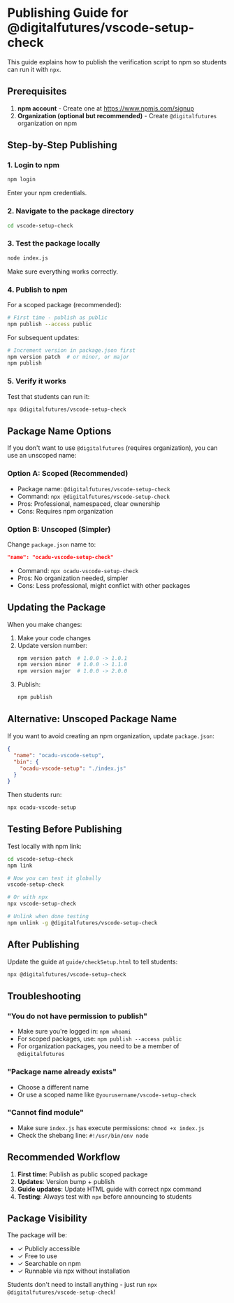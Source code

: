 # Publishing Guide for @digitalfutures/vscode-setup-check

This guide explains how to publish the verification script to npm so students can run it with `npx`.

## Prerequisites

1. **npm account** - Create one at https://www.npmjs.com/signup
2. **Organization (optional but recommended)** - Create `@digitalfutures` organization on npm

## Step-by-Step Publishing

### 1. Login to npm

```bash
npm login
```

Enter your npm credentials.

### 2. Navigate to the package directory

```bash
cd vscode-setup-check
```

### 3. Test the package locally

```bash
node index.js
```

Make sure everything works correctly.

### 4. Publish to npm

For a scoped package (recommended):

```bash
# First time - publish as public
npm publish --access public
```

For subsequent updates:

```bash
# Increment version in package.json first
npm version patch  # or minor, or major
npm publish
```

### 5. Verify it works

Test that students can run it:

```bash
npx @digitalfutures/vscode-setup-check
```

## Package Name Options

If you don't want to use `@digitalfutures` (requires organization), you can use an unscoped name:

### Option A: Scoped (Recommended)
- Package name: `@digitalfutures/vscode-setup-check`
- Command: `npx @digitalfutures/vscode-setup-check`
- Pros: Professional, namespaced, clear ownership
- Cons: Requires npm organization

### Option B: Unscoped (Simpler)
Change `package.json` name to:
```json
"name": "ocadu-vscode-setup-check"
```
- Command: `npx ocadu-vscode-setup-check`
- Pros: No organization needed, simpler
- Cons: Less professional, might conflict with other packages

## Updating the Package

When you make changes:

1. Make your code changes
2. Update version number:
   ```bash
   npm version patch  # 1.0.0 -> 1.0.1
   npm version minor  # 1.0.0 -> 1.1.0
   npm version major  # 1.0.0 -> 2.0.0
   ```
3. Publish:
   ```bash
   npm publish
   ```

## Alternative: Unscoped Package Name

If you want to avoid creating an npm organization, update `package.json`:

```json
{
  "name": "ocadu-vscode-setup",
  "bin": {
    "ocadu-vscode-setup": "./index.js"
  }
}
```

Then students run:
```bash
npx ocadu-vscode-setup
```

## Testing Before Publishing

Test locally with npm link:

```bash
cd vscode-setup-check
npm link

# Now you can test it globally
vscode-setup-check

# Or with npx
npx vscode-setup-check

# Unlink when done testing
npm unlink -g @digitalfutures/vscode-setup-check
```

## After Publishing

Update the guide at `guide/checkSetup.html` to tell students:

```bash
npx @digitalfutures/vscode-setup-check
```

## Troubleshooting

### "You do not have permission to publish"
- Make sure you're logged in: `npm whoami`
- For scoped packages, use: `npm publish --access public`
- For organization packages, you need to be a member of `@digitalfutures`

### "Package name already exists"
- Choose a different name
- Or use a scoped name like `@yourusername/vscode-setup-check`

### "Cannot find module"
- Make sure `index.js` has execute permissions: `chmod +x index.js`
- Check the shebang line: `#!/usr/bin/env node`

## Recommended Workflow

1. **First time**: Publish as public scoped package
2. **Updates**: Version bump + publish
3. **Guide updates**: Update HTML guide with correct npx command
4. **Testing**: Always test with `npx` before announcing to students

## Package Visibility

The package will be:
- ✓ Publicly accessible
- ✓ Free to use
- ✓ Searchable on npm
- ✓ Runnable via npx without installation

Students don't need to install anything - just run `npx @digitalfutures/vscode-setup-check`!
